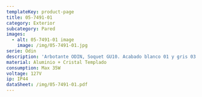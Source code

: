 ```yaml
---
templateKey: product-page
title: 05-7491-01
category: Exterior
subcategory: Pared
images:
  - alt: 05-7491-01 image
    image: /img/05-7491-01.jpg
serie: Odin
description: 'Arbotante ODIN, Soquet GU10. Acabado blanco 01 y gris 03.'
material: Aluminio + Cristal Templado
consumption: Max 35W
voltage: 127V
ip: IP44
dataSheet: /img/05-7491-01.pdf
---
```


